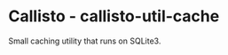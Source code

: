 Callisto - callisto-util-cache
==============================

Small caching utility that runs on SQLite3.
